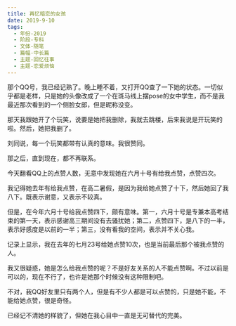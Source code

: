 ```yaml
---
title: 再忆暗恋的女孩
date: 2019-9-10
tags:
  - 年份-2019
  - 阶段-专科
  - 文体-随笔
  - 篇幅-中长篇
  - 主题-回忆往事
  - 主题-恋爱烦恼
---
```


那个QQ号，我已经记熟了。晚上睡不着，又打开QQ查了一下她的状态。一切似乎都是老样，只是她的头像改成了一个在斑马线上摆pose的女中学生，而不是我最近那次看到的一个侧脸女郎，但是昵称没变。

那天我跟她开了个玩笑，说要是她把我删除，我就去跳楼，后来我说是开玩笑的啦。然后，她把我删了。

刘同说，每一个玩笑都带有认真的意味。我很赞同。

那之后，直到现在，都不再联系。

今天翻看QQ上的点赞人数，无意中发现她在六月十号有给我点赞，点赞四次。

我记得她去年有给我点赞，在高二暑假，是因为我给她点赞了十下，然后她回了我八下。既表示谢意，又表示不较真。

但是，在今年六月十号给我点赞四下，颇有意味。第一，六月十号是专兼本高考结束的第一天，表示感谢高三期间没有去骚扰她；第二，点赞四下，是八下的一半，表示好感度是以前的一半；第三，没有看我的空间，表示并不关心我。

记录上显示，我在去年的七月23号给她点赞10次，也是当前最后那个被我点赞的人。

我又很疑惑，她是怎么给我点赞的呢？不是好友关系的人不能点赞啊。不过以前是可以的，现在不行了，也许是她那个时候没有这种限制吧。

不对，我QQ好友里只有两个人，但是有不少人都是可以点赞的，只是她不能，不能给她点赞，很是奇怪。

已经记不清她的样貌了，但她在我心目中一直是无可替代的完美。
